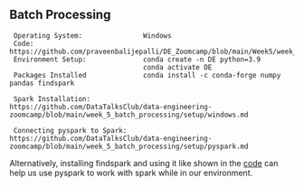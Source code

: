 ## Batch Processing

   ```
    Operating System:               Windows
    Code:                           https://github.com/praveenbalijepalli/DE_Zoomcamp/blob/main/Week5/week_5_batch_processing/week_5_batch_processing.ipynb
    Environment Setup:              conda create -n DE python=3.9
                                    conda activate DE
    Packages Installed              conda install -c conda-forge numpy pandas findspark
                                    
    Spark Installation:             https://github.com/DataTalksClub/data-engineering-zoomcamp/blob/main/week_5_batch_processing/setup/windows.md

    Connecting pyspark to Spark:    https://github.com/DataTalksClub/data-engineering-zoomcamp/blob/main/week_5_batch_processing/setup/pyspark.md
   ```
 
 Alternatively, installing findspark and using it like shown in the [code](https://github.com/praveenbalijepalli/DE_Zoomcamp/blob/main/Week5/week_5_batch_processing/week_5_batch_processing.ipynb ) can help us use pyspark to work with spark while in our environment.
 

 
  
